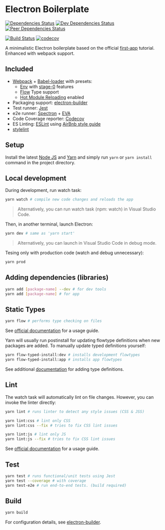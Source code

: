 # Electron Boilerplate

[![Dependencies Status](https://david-dm.org/psychobolt/electron-boilerplate.svg)](https://david-dm.org/psychobolt/electron-boilerplate)
[![Dev Dependencies Status](https://david-dm.org/psychobolt/electron-boilerplate/dev-status.svg)](https://david-dm.org/psychobolt/electron-boilerplate?type=dev)
[![Peer Dependencies Status](https://david-dm.org/psychobolt/electron-boilerplate/peer-status.svg)](https://david-dm.org/psychobolt/electron-boilerplate?type=peer)

[![Build Status](https://travis-ci.org/psychobolt/electron-boilerplate.svg?branch=master)](https://travis-ci.org/psychobolt/electron-boilerplate)
[![codecov](https://codecov.io/gh/psychobolt/electron-boilerplate/branch/master/graph/badge.svg)](https://codecov.io/gh/psychobolt/electron-boilerplate)

A minimalistic Electron boilerplate based on the official [first-app](https://electronjs.org/docs/tutorial/first-app) tutorial. Enhanced with webpack support.

## Included

- [Webpack](https://webpack.js.org/) + [Babel-loader](https://webpack.js.org/loaders/babel-loader/) with presets:
  - [Env](https://babeljs.io/docs/plugins/preset-env/) with [stage-0](https://github.com/babel/babel/tree/master/packages/babel-preset-stage-0) features 
  - [Flow](https://flow.org/) Type support
  - [Hot Module Reloading](https://webpack.js.org/guides/hot-module-replacement/) enabled
- Packaging support: [electron-builder](https://github.com/electron-userland/electron-builder)
- Test runner: [Jest](https://facebook.github.io/jest)
- e2e runner: [Spectron](https://electron.atom.io/spectron/) + [EVA](https://github.com/avajs/ava)
- Code Coverage reporter: [Codecov](https://codecov.io/)
- ES Linting: [ESLint](http://eslint.org/) using [AirBnb style guide](https://github.com/airbnb/javascript)
- [stylelint](https://stylelint.io)

## Setup

Install the latest [Node JS](https://nodejs.org/) and [Yarn](https://yarnpkg.com) and simply run ```yarn``` or ```yarn install``` command in the project directory.

## Local development

During development, run watch task:
```sh
yarn watch # compile new code changes and reloads the app
```

> Alternatively, you can run watch task (npm: watch) in Visual Studio Code.

Then, in another terminal, launch Electron:
```sh
yarn dev # same as 'yarn start'
```

> Alternatively, you can launch in Visual Studio Code in debug mode.

Tesing only with production code (watch and debug unnecessary):

```sh
yarn prod
```

## Adding dependencies (libraries)

```sh
yarn add [package-name] --dev # for dev tools
yarn add [package-name] # for app
```

## Static Types

```sh
yarn flow # performs type checking on files
```

See [official documentation](https://flow.org/) for a usage guide.

Yarn will usually run postinstall for updating flowtype definitions when new packages are added. To manually update typed definitions yourself:

```sh
yarn flow-typed-install:dev # installs development flowtypes
yarn flow-typed-install:app # installs app flowtypes
```

See additional [documentation](https://github.com/flowtype/flow-typed) for adding type definitions.

## Lint

The watch task will automatically lint on file changes. However, you can invoke the linter directly:

```sh
yarn lint # runs linter to detect any style issues (CSS & JSS)

yarn lint:css # lint only CSS
yarn lint:css --fix # tries to fix CSS lint issues

yarn lint:js # lint only JS
yarn lint:js --fix # tries to fix CSS lint issues
```

See [official documentation](https://eslint.org/) for a usage guide.

## Test

```sh
yarn test # runs functional/unit tests using Jest
yarn test --coverage # with coverage
yarn test-e2e # run end-to-end tests. (build required)
```

## Build

```sh
yarn build
```

For configuration details, see [electron-builder](https://github.com/electron-userland/electron-builder).

